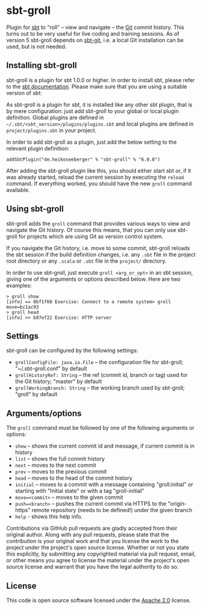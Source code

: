 # sbt-groll #

Plugin for [sbt](http://www.scala-sbt.org) to "roll" – view and navigate – the
[Git](http://git-scm.com/) commit history. This turns out to be very useful for live coding and
training sessions. As of version 5 sbt-groll depends on [sbt-git](https://github.com/sbt/sbt-git),
i.e. a local Git installation can be used, but is not needed.

## Installing sbt-groll ##

sbt-groll is a plugin for sbt 1.0.0 or higher. In order to install sbt, please refer to the
[sbt documentation](http://www.scala-sbt.org/release/docs/Getting-Started/Setup.html). Please make
sure that you are using a suitable version of sbt:

As sbt-groll is a plugin for sbt, it is installed like any other sbt plugin, that is by mere
configuration: just add sbt-groll to your global or local plugin definition. Global plugins are
defined in `~/.sbt/<sbt_version>/plugins/plugins.sbt` and local plugins are defined in
`project/plugins.sbt` in your project.

In order to add sbt-groll as a plugin, just add the below setting to the relevant plugin definition:

```
addSbtPlugin("de.heikoseeberger" % "sbt-groll" % "6.0.0")
```

After adding the sbt-groll plugin like this, you should either start sbt or, if it was already
started, reload the current session by executing the `reload` command. If everything worked, you
should have the new `groll` command available.

## Using sbt-groll ##

sbt-groll adds the `groll` command that provides various ways to view and navigate the Git history.
Of course this means, that you can only use sbt-groll for projects which are using Git as version
control system.

If you navigate the Git history, i.e. move to some commit, sbt-groll reloads the sbt session if the
build definition changes, i.e. any `.sbt` file in the project root directory or any `.scala` or
`.sbt` file in the `project/` directory.

In order to use sbt-groll, just execute `groll <arg_or_opt>` in an sbt session, giving one of the
arguments or options described below. Here are two examples:

```
> groll show
[info] == 0bf1f60 Exercise: Connect to a remote system> groll move=bc1ac93
> groll head
[info] >> b97ef22 Exercise: HTTP server
```

## Settings ##

sbt-groll can be configured by the following settings:

- `grollConfigFile: java.io.File` – the configuration file for sbt-groll; "~/.sbt-groll.conf" by
  default
- `grollHistoryRef: String` – the ref (commit id, branch or tag) used for the Git history; "master"
  by default
- `grollWorkingBranch: String` – the working branch used by sbt-groll; "groll" by default

## Arguments/options ##

The `groll` command must be followed by one of the following arguments or options:

- `show` – shows the current commit id and message, if current commit is in history
- `list` – shows the full commit history
- `next` – moves to the next commit
- `prev` – moves to the previous commit
- `head` – moves to the head of the commit history
- `initial` – moves to a commit with a message containing "groll:initial" or starting with "Initial
state" or with a tag "groll-initial"
- `move=<commit>` – moves to the given commit
- `push=<branch>` – pushes the current commit via HTTPS to the "origin-https" remote repository
  (needs to be defined!) under the given branch
- `help` - shows this help info.

Contributions via GitHub pull requests are gladly accepted from their original author. Along with
any pull requests, please state that the contribution is your original work and that you license
the work to the project under the project's open source license. Whether or not you state this
explicitly, by submitting any copyrighted material via pull request, email, or other means you
agree to license the material under the project's open source license and warrant that you have the
legal authority to do so.

## License ##

This code is open source software licensed under the
[Apache 2.0](http://www.apache.org/licenses/LICENSE-2.0) license.
